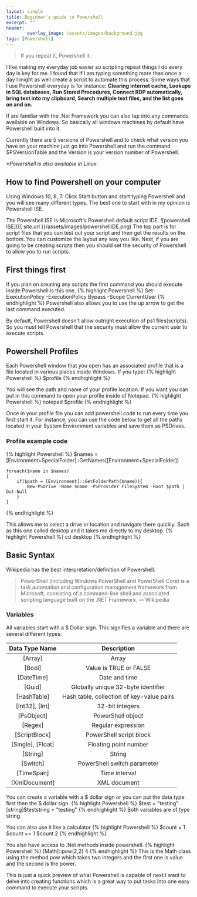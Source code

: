```yaml
---
layout: single
title: Beginner's guide to Powershell
excerpt: ""
header: 
        overlay_image: /assets/images/background.jpg
tags: [Powershell]
---
```


> If you repeat it, Powershell it.

I like making my everyday job easier so scripting repeat things I do every day is key for me. I found that if I am typing something more than once a day I might as well create a script to automate this process. 
Some ways that I use Powershell everyday is for instance: 
__Clearing internet cache, Lookups in SQL databases, Run Stored Procedures, Connect RDP automatically, bring text into my clipboard, Search multiple text files, and the list goes on and on.__

If are familiar with the .Net Framework you can also tap into any commands available on Windows. So basically all windows machines by default have Powershell built into it. 

Currently there are 5 versions of Powershell and to check what version you have on your machine just go into Powershell and run the command $PSVersionTable and the Version is your version number of Powershell.

_*Powershell is also available in Linux._

## How to find Powershell on your computer

Using Windows 10, 8, 7: 
    Click Start button and start typing Powershell and you will see many different types. The best one to start with in my opinion is Powershell ISE.

The Powershell ISE is Microsoft's Powershell default script IDE. 
![powershell ISE]({{ site.url }}/assets/images/powershellIDE.png)
The top part is for script files that you can test out your script and then get the results on the bottom. You can customize the layout any way you like. 
Next, if you are going to be creating scripts then you should set the security of Powershell to allow you to run scripts.

## First things first
If you plan on creating any scripts the first command you should execute inside Powershell is this one.
{% highlight Powershell %}
    Set-ExecutionPolicy -ExecutionPolicy Bypass -Scope CurrentUser
{% endhighlight %}
Powershell also allows you to use the up arrow to get the last command executed.

By default, Powershell doesn't allow outright execution of ps1 files(scripts). So you must tell Powershell that the security must allow the current user to execute scripts.

## Powershell Profiles
Each Powershell window that you open has an associated profile that is a file located in various places inside Windows.
If you type: 
{% highlight Powershell %}
    $profile
{% endhighlight %}

You will see the path and name of your profile location.
If you want you can put in this command to open your profile inside of Notepad.
{% highlight Powershell %}
    notepad $profile
{% endhighlight %}

Once in your profile file you can add powershell code to run every time you first start it. For instance, you can use the code below to get all the paths located in your System Environment variables and save them as PSDrives. 
### Profile example code
{% highlight Powershell %}
    $names = [Environment+SpecialFolder]::GetNames([Environment+SpecialFolder])

    foreach($name in $names)
    {
        if($path = [Environment]::GetFolderPath($name)){
            New-PSDrive -Name $name -PSProvider FileSystem -Root $path | Out-Null
        }
    }
{% endhighlight %}

This allows me to select a drive or location and navigate there quickly. Such as this one called desktop and it takes me directly to my desktop.
{% highlight Powershell %}
       cd desktop
{% endhighlight %}

## Basic Syntax
Wikipedia has the best interpretation/definition of Powershell.

> PowerShell (including Windows PowerShell and PowerShell Core) is a task automation and configuration management framework from Microsoft, consisting of a command-line shell and associated scripting language built on the .NET Framework.
&mdash; Wikipedia

### Variables
All variables start with a $ Dollar sign. This signifies a variable and there are several different types:

|Data Type Name|Description|
|:------------:|:---------:|
|[Array]       | Array     |
|[Bool]        | Value is TRUE or FALSE|
|[DateTime]    | Date and time|
|[Guid]        | Globally unique 32-byte identifier|
|[HashTable]|	Hash table, collection of key-value pairs|
|[Int32], [Int]| 32-bit integers|
|[PsObject]| PowerShell object|
|[Regex]| Regular expression|
|[ScriptBlock]|	PowerShell script block|
|[Single], [Float]|	Floating point number|
|[String]| String|
|[Switch]| PowerShell switch parameter|
|[TimeSpan]| Time interval|
|[XmlDocument]|	XML document|

You can create a variable with a $ dollar sign or you can put the data type first then the $ dollar sign.
{% highlight Powershell %}
       $test = "testing"
       [string]$teststring = "testing"
{% endhighlight %}
Both variables are of type string.

You can also use it like a calculator
{% highlight Powershell %}
       $count = 1
       $count += 1
       $count
       2
{% endhighlight %}

You also have access to .Net methods inside powershell.
{% highlight Powershell %}
       [Math]::pow(2,2)
       4
{% endhighlight %}
This is the Math class using the method pow which takes two integers and the first one is value and the second is the power.

This is just a quick preview of what Powershell is capable of next I want to delve into creating functions which is a great way to put tasks into one easy command to execute your scripts.
